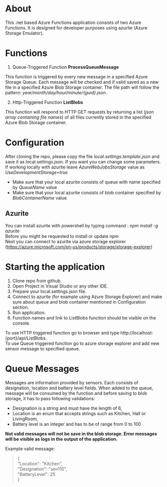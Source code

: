 # About

This .net based Azure Functions application consists of two Azure Functions. It is designed for developer purposes using azurite (Azure Storage Emulator).


# Functions

1. Queue-Triggered Function **ProcessQueueMessage**  

This function is triggered by every new message in a specified Azure Storage Queue. Each message will be checked and if valid saved as a new file in a specified Azure Blob Storage container. The file path will follow the pattern: *year/month/day/hour/minute/{guid}.json*.

2. Http-Triggered Function **ListBlobs**  

This function will respond to HTTP GET requests by returning a list (*json array containing file names*) of all files currently stored in the specified Azure Blob Storage container.

# Configuration

After cloning the repo, please copy the file *local.settings.template.json* and save it as local.settings.json. If you want you can change some parameters. If working locally with azurite leave *AzureWebJobsStorage* value as  *UseDevelopmentStorage=true*

- Make sure that your local azurite consists of queue with name specified by *QueueName* value
- Make sure that your local azurite consists of blob container specified by *BlobContainerName* value

## Azurite

You can install azurite with powershell by typing command : *npm install -g azurite*  
Before you might be requested to install or update npm  
Next you can connect to azurite via azure storage explorer (https://azure.microsoft.com/en-us/products/storage/storage-explorer)

# Starting the application

1. Clone repo from github.
2. Open Project in Visual Studio or any other IDE.
3. Prepare your local.settings.json file.
4. Connect to azurite (for example using Azure Storage Explorer) and make sure about queue and blob container mentioned in Configuration section.
5. Run application.
6. Function names and link to ListBlobs function should be visible on the console.

To use HTTP triggered function go to browser and type http://localhost:{port}/api/ListBlobs.  
To use Queue triggered function go to azure storage explorer and add new sensor message to specified queue.



# Queue Messages

Messages are information provided by sensors. Each consists of designation, location and battery level fields. When added to the queue, message will be consumed by the function and before saving to blob storage, it has 
to pass following validations: 

- Designation is a string and must have the length of 6, 
- Location is an enum that accepts strings such as Kitchen, Hall or LivingRoom,
- Battery level is an integer and has to be of range from 0 to 100 

**Not valid messages will not be save in the blob storage. Error messages will be visible as logs in the output of the application.**

Example valid message:

> {  
>"Location": "Kitchen",  
>"Designation": "sen110",  
>"BatteryLevel": 25  
>}     
